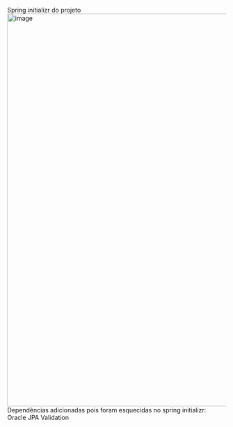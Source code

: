 Spring initializr do projeto 
<img width="1914" height="905" alt="image" src="https://github.com/user-attachments/assets/7b25d8be-5ed9-4ded-8cb7-3c2b17775084" />
Dependências adicionadas pois foram esquecidas no spring initializr:
Oracle
JPA
Validation
